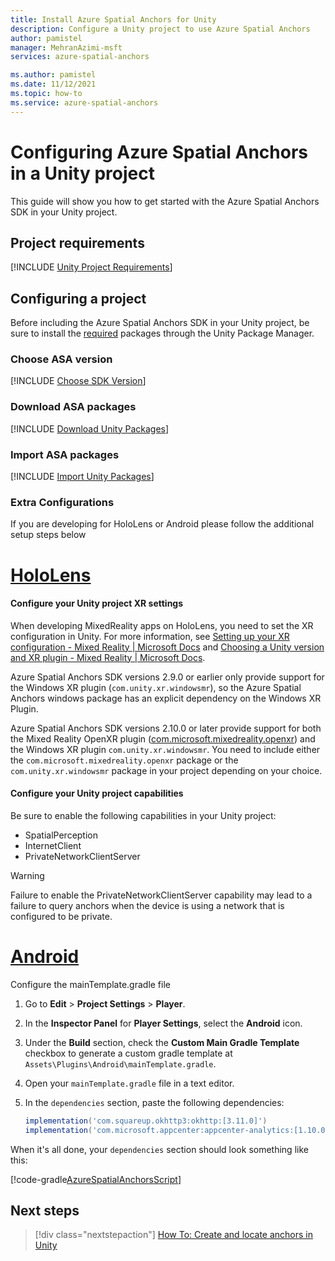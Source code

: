 ```yaml
---
title: Install Azure Spatial Anchors for Unity
description: Configure a Unity project to use Azure Spatial Anchors
author: pamistel
manager: MehranAzimi-msft
services: azure-spatial-anchors

ms.author: pamistel
ms.date: 11/12/2021
ms.topic: how-to
ms.service: azure-spatial-anchors
---
```


# Configuring Azure Spatial Anchors in a Unity project

This guide will show you how to get started with the Azure Spatial Anchors SDK in your Unity project.

## Project requirements

[!INCLUDE [Unity Project Requirements](../../../includes/spatial-anchors-unity-project-requirements.md)]

## Configuring a project

Before including the Azure Spatial Anchors SDK in your Unity project, be sure to install the [required](#project-requirements) packages through the Unity Package Manager.

### Choose ASA version
[!INCLUDE [Choose SDK Version](../../../includes/spatial-anchors-unity-choose-sdk-version.md)]

### Download ASA packages
[!INCLUDE [Download Unity Packages](../../../includes/spatial-anchors-unity-download-packages.md)]

### Import ASA packages
[!INCLUDE [Import Unity Packages](../../../includes/spatial-anchors-unity-import-packages.md)]

### Extra Configurations
If you are developing for HoloLens or Android please follow the additional setup steps below

# [HoloLens](#tab/ExtraConfigurationsHoloLens)

#### Configure your Unity project XR settings
When developing MixedReality apps on HoloLens, you need to set the XR configuration in Unity. For more information, see [Setting up your XR configuration - Mixed Reality | Microsoft Docs](/windows/mixed-reality/develop/unity/new-openxr-project-without-mrtk) and [Choosing a Unity version and XR plugin - Mixed Reality | Microsoft Docs](/windows/mixed-reality/develop/unity/choosing-unity-version).

Azure Spatial Anchors SDK versions 2.9.0 or earlier only provide support for the Windows XR plugin (`com.unity.xr.windowsmr`), so the Azure Spatial Anchors windows package has an explicit dependency on the Windows XR Plugin.

Azure Spatial Anchors SDK versions 2.10.0 or later provide support for both the Mixed Reality OpenXR plugin ([com.microsoft.mixedreality.openxr](https://dev.azure.com/aipmr/MixedReality-Unity-Packages/_packaging?_a=package&feed=Unity-packages&view=overview&package=com.microsoft.mixedreality.openxr&protocolType=Npm)) and the Windows XR plugin  `com.unity.xr.windowsmr`. You need to include either the `com.microsoft.mixedreality.openxr` package or the `com.unity.xr.windowsmr` package in your project depending on your choice.

#### Configure your Unity project capabilities

Be sure to enable the following capabilities in your Unity project:
- SpatialPerception
- InternetClient
- PrivateNetworkClientServer

> [!WARNING]
> Failure to enable the PrivateNetworkClientServer capability may lead to a failure to query anchors when the device is using a network that is configured to be private.
# [Android](#tab/ExtraConfigurationsAndroid)
Configure the mainTemplate.gradle file

1. Go to **Edit** > **Project Settings** > **Player**.
2. In the **Inspector Panel** for **Player Settings**, select the **Android** icon.
3. Under the **Build** section, check the **Custom Main Gradle Template** checkbox to generate a custom gradle template at `Assets\Plugins\Android\mainTemplate.gradle`.
4. Open your `mainTemplate.gradle` file in a text editor.
5. In the `dependencies` section, paste the following dependencies:

    ```gradle
    implementation('com.squareup.okhttp3:okhttp:[3.11.0]')
    implementation('com.microsoft.appcenter:appcenter-analytics:[1.10.0]')
    ```

When it's all done, your `dependencies` section should look something like this:

[!code-gradle[AzureSpatialAnchorsScript](../../../includes/spatial-anchors-unity-android-gradle-setup.md?range=9-13&highlight=3-4)]

## Next steps

> [!div class="nextstepaction"]
> [How To: Create and locate anchors in Unity](./create-locate-anchors-unity.md)

